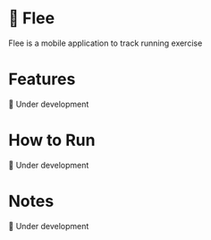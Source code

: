 # 👟 Flee

Flee is a mobile application to track running exercise

# Features

🚧 Under development

# How to Run

🚧 Under development

# Notes

🚧 Under development

